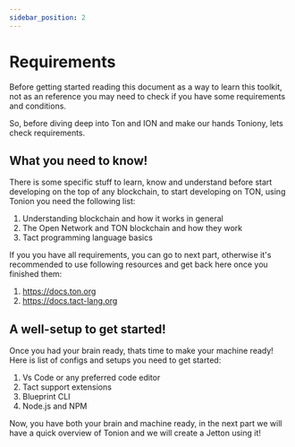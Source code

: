 ```yaml
---
sidebar_position: 2
---
```


# Requirements

Before getting started reading this document as a way to learn this toolkit, not as an reference you may need to check if you have some requirements and conditions.

So, before diving deep into Ton and ION and make our hands Toniony, lets check requirements.

## What you need to know!

There is some specific stuff to learn, know and understand before start developing on the top of any blockchain, to start developing on TON, using Tonion you need the following list:

1. Understanding blockchain and how it works in general
2. The Open Network and TON blockchain and how they work
3. Tact programming language basics

If you you have all requirements, you can go to next part, otherwise it's recommended to use following resources and get back here once you finished them:

1. https://docs.ton.org
2. https://docs.tact-lang.org

## A well-setup to get started!

Once you had your brain ready, thats time to make your machine ready!
Here is list of configs and setups you need to get started:

1. Vs Code or any preferred code editor
2. Tact support extensions
3. Blueprint CLI
4. Node.js and NPM

Now, you have both your brain and machine ready, in the next part we will have a quick overview of Tonion and we will create a Jetton using it!
